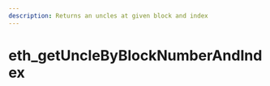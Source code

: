 ```yaml
---
description: Returns an uncles at given block and index
---
```


# eth\_getUncleByBlockNumberAndIndex

